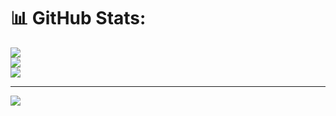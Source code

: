 # 📊 GitHub Stats:
![](https://github-readme-stats.vercel.app/api?username=Nattasith0&theme=blue_navy&hide_border=false&include_all_commits=false&count_private=false)<br/>
![](https://github-readme-streak-stats.herokuapp.com/?user=Nattasith0&theme=blue_navy&hide_border=false)<br/>
![](https://github-readme-stats.vercel.app/api/top-langs/?username=Nattasith0&theme=blue_navy&hide_border=false&include_all_commits=false&count_private=false&layout=compact)

---
[![](https://visitcount.itsvg.in/api?id=Nattasith0&icon=0&color=0)](https://visitcount.itsvg.in)

<!-- Proudly created with GPRM ( https://gprm.itsvg.in ) -->
